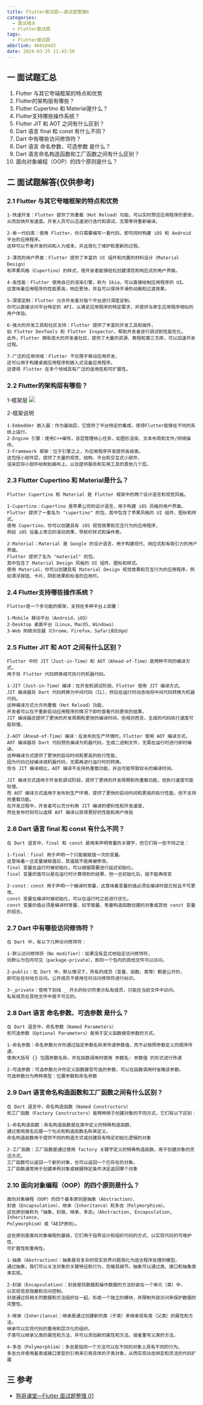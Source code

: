 ```yaml
---
title: Flutter面试题——面试题整理6
categories:
  - 面试相关
  - Flutter面试题
tags:
  - Flutter面试题
abbrlink: 460184d5
date: 2024-03-25 11:43:56
---
```

## 一 面试题汇总

1. Flutter 与其它夸端框架的特点和优势
2. Flutter的架构层有哪些？
3. Flutter Cupertino 和 Material是什么？
4. Flutter支持哪些操作系统？
5. Flutter JIT 和 AOT 之间有什么区别？<!--more-->
6. Dart 语言 final 和 const 有什么不同？
7. Dart 中有哪些访问修饰符？
8. Dart 语言 命名参数、可选参数 是什么？
9. Dart 语言命名构造函数和工厂函数之间有什么区别？
10. 面向对象编程（OOP）的四个原则是什么？

## 二  面试题解答(仅供参考)

### 2.1  Flutter 与其它夸端框架的特点和优势

```
1-快速开发：Flutter 提供了热重载（Hot Reload）功能，可以实时预览应用程序的更改，
从而加快开发速度。开发人员可以迅速进行迭代和调试，无需等待重新编译。

2-单一代码库：使用 Flutter，你只需要编写一套代码，即可同时构建 iOS 和 Android 平台的应用程序。
这样可以节省开发时间和人力成本，并且简化了维护和更新的过程。

3-漂亮的用户界面：Flutter 提供了丰富的 UI 组件和内置的材料设计（Material Design）
和苹果风格（Cupertino）的样式，使开发者能够轻松创建漂亮和响应式的用户界面。

4-高性能：Flutter 使用自己的渲染引擎，称为 Skia，可以直接绘制应用程序的 UI。
这意味着应用程序的性能更高，响应更快，并且可以保持平滑的动画和过渡效果。

5-深度定制：Flutter 允许开发者对每个平台进行深度定制。
你可以直接访问平台特定的 API，以满足应用程序的特定需求，并提供与原生应用程序相似的用户体验。

6-强大的开发工具和社区支持：Flutter 提供了丰富的开发工具和插件，
如 Flutter DevTools 和 Flutter Inspector，帮助开发者进行调试和性能优化。
此外，Flutter 拥有庞大的开发者社区，提供了大量的资源、教程和第三方库，可以加速开发过程。

7-广泛的应用领域：Flutter 不仅限于移动应用开发，
还可以用于构建桌面应用程序和嵌入式设备应用程序。
这使得 Flutter 在多个领域具有广泛的适用性和可扩展性。
```

### 2.2 Flutter的架构层有哪些？

1-框架层
![][1]

2-框架说明

```
1-Embedder 嵌入器：作为基础层，它提供了平台特定的集成，使得Flutter能够在不同的系统上运行。
2-Engine 引擎：使用C++编写，该层管理核心任务，如图形渲染、文本布局和文件/网络操作。
3-Framework 框架：位于引擎之上，为应用程序开发提供高级类。
这包括小部件层，提供了大量的视觉、结构、平台和交互式小部件，
渲染层将小部件绘制到画布上，以及提供服务和实用工具的其他几个层。
```


### 2.3  Flutter Cupertino 和 Material是什么？

```
Flutter Cupertino 和 Material 是 Flutter 框架中的两个设计语言和视觉风格。

1-Cupertino：Cupertino 是苹果公司的设计语言，用于构建 iOS 风格的用户界面。
Flutter 提供了一套名为 "cupertino" 的包，其中包含了苹果风格的 UI 组件、图标和样式。
使用 Cupertino，你可以创建具有 iOS 视觉效果和交互行为的应用程序，
例如 iOS 设备上常见的滚动效果、导航栏样式和操作表。

2-Material：Material 是 Google 的设计语言，用于构建现代、响应式和有吸引力的用户界面。
Flutter 提供了名为 "material" 的包，
其中包含了 Material Design 风格的 UI 组件、图标和样式。
使用 Material，你可以创建具有 Material Design 视觉效果和交互行为的应用程序，例
如漂浮按钮、卡片、阴影效果和标准的应用栏。   
```

### 2.4 Flutter支持哪些操作系统？

```
Flutter是一个多功能的框架，支持在多种平台上部署：

1-Mobile 移动平台（Android，iOS）
2-Desktop 桌面平台（Linux，MacOS，Windows）
3-Web 网络浏览器（Chrome，Firefox，Safari和Edge）
```

### 2.5 Flutter JIT 和 AOT 之间有什么区别？

```
Flutter 中的 JIT（Just-in-Time）和 AOT（Ahead-of-Time）是两种不同的编译方式，
用于将 Flutter 代码转换成可执行的机器代码。

1-JIT（Just-in-Time）编译：在开发和调试阶段，Flutter 使用 JIT 编译方式。
JIT 编译器将 Dart 代码转换为中间代码（IL），然后在运行时动态地将中间代码转换为机器代码。
这种编译方式允许热重载（Hot Reload）功能，
开发者可以在不重新启动应用程序的情况下即时查看代码更改的结果。
JIT 编译器还提供了更快的开发周期和更快的编译时间，但相对而言，生成的代码执行速度可能较慢。

2-AOT（Ahead-of-Time）编译：在发布到生产环境时，Flutter 使用 AOT 编译方式。
AOT 编译器将 Dart 代码预先编译为机器代码，生成二进制文件，无需在运行时进行即时编译。
这种编译方式提供了更快的启动时间和更高的执行性能，
因为代码已经编译成机器代码，无需再进行运行时的转换。
但与 JIT 编译相比，AOT 编译不支持热重载功能，并且可能导致较长的编译时间。

JIT 编译方式适用于开发和调试阶段，提供了更快的开发周期和热重载功能，但执行速度可能较慢。
而 AOT 编译方式适用于发布到生产环境，提供了更快的启动时间和更高的执行性能，但不支持热重载功能。
在开发过程中，开发者可以充分利用 JIT 编译的便利性和开发速度，
而在发布时则可以选择 AOT 编译以获得更好的性能和用户体验
```

### 2.6 Dart 语言 final 和 const 有什么不同？

```
在 Dart 语言中，final 和 const 是用来声明常量的关键字，但它们有一些不同之处：

1-final：final 用于声明一个只能被赋值一次的变量。
这意味着一旦变量被赋值后，其值就不能再被修改。
final 变量在运行时被初始化，可以根据需要进行延迟初始化。
final 变量的值可以是在运行时计算得到的结果，但一旦初始化后，就不能再改变

2-const：const 用于声明一个编译时常量，这意味着变量的值必须在编译时就已知且不可更改。
const 变量在编译时被初始化，可以在运行时之前进行优化。
const 变量的值必须是编译时常量，如字面量、常量构造函数创建的对象或其他 const 变量的组合。
```

### 2.7 Dart 中有哪些访问修饰符？

```
在 Dart 中，有以下几种访问修饰符：

1-默认访问修饰符（No modifier）：如果没有显式地指定访问修饰符，
则默认为包内可见（package-private），即同一个包内的其他文件可以访问。

2-public：在 Dart 中，默认情况下，所有的成员（变量、函数、类等）都是公开的，
即可在任何地方访问。公开成员不使用任何访问修饰符进行标识。

3-_private：使用下划线 _ 开头的标识符表示私有成员，只能在当前文件中访问。
私有成员在其他文件中是不可见的。
```

### 2.8 Dart 语言 命名参数、可选参数 是什么？

```
在 Dart 语言中，命名参数（Named Parameters）
和可选参数（Optional Parameters）是用于定义函数接受参数的方式。

1-命名参数：命名参数允许你通过指定参数名称来传递参数值，而不必按照参数定义的顺序传递。
使用大括号 {} 包围参数名称，并在函数调用时使用 参数名: 参数值 的形式进行传递

2-可选参数：可选参数允许你定义函数接受可选的参数，可以在函数调用时省略该参数。
可选参数分为两种类型：位置参数和命名参数
```

### 2.9 Dart 语言命名构造函数和工厂函数之间有什么区别？

```
在 Dart 语言中，命名构造函数（Named Constructors）
和工厂函数（Factory Constructors）是两种用于创建对象的不同方式，它们有以下区别：

1-命名构造函数：命名构造函数是在类中定义的特殊构造函数，
通过使用类名后跟一个句点和构造函数名称来定义。
命名构造函数用于提供不同的构造方式或创建具有特定初始化逻辑的对象

2-工厂函数：工厂函数是通过使用 factory 关键字定义的特殊构造函数，用于创建对象的灵活方式。
工厂函数可以返回一个新的对象，也可以返回一个已存在的对象。
工厂函数通常用于创建单例对象或根据特定条件决定返回哪个对象
```

### 2.10 面向对象编程（OOP）的四个原则是什么？

```
面向对象编程（OOP）的四个基本原则是抽象（Abstraction）、
封装（Encapsulation）、继承（Inheritance）和多态（Polymorphism）。
这些原则被称为「抽象、封装、继承、多态」（Abstraction, Encapsulation, Inheritance, 
Polymorphism）或「AEIP原则」。

这些原则是面向对象编程的基础，它们用于指导设计和组织代码的方式，以实现代码的可维护性、
可扩展性和重用性。

1-抽象（Abstraction）：抽象是将复杂的现实世界问题简化为适合程序处理的模型。
通过抽象，我们可以关注对象的关键特征和行为，忽略其细节。抽象可以通过类、接口和抽象类来实现。

2-封装（Encapsulation）：封装是将数据和操作数据的方法封装在一个单元（类）中，
以实现信息隐藏和访问控制。
封装通过将相关的数据和方法组织在一起，形成一个独立的模块，并限制外部访问来保护数据的完整性。

3-继承（Inheritance）：继承是通过创建新的类（子类）来继承现有类（父类）的属性和方法。
继承可以实现代码的重用和层次化的组织。
子类可以继承父类的属性和方法，并可以添加新的属性和方法，或者重写父类的方法。

4-多态（Polymorphism）：多态是指同一个方法可以在不同的对象上具有不同的行为。
多态允许使用基类或接口类型的引用来引用具体的子类对象，从而实现动态绑定和灵活的代码扩展
```
## 三 参考

* [狗哥课堂—Flutter 面试题整理 01](https://ducafecat.com/blog/flutter-interview-questions-with-answers-01)



[1]:https://jsd.onmicrosoft.cn/gh/PGzxc/CDN/blog-flutter/flutter-interview-6-framework.png